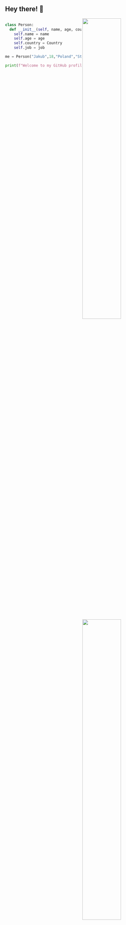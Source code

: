 ## Hey there! 👋


<img align="right" width="50%" src="https://github-readme-stats.vercel.app/api?username=TheGoldyOne&show_icons=true&hide_border=true&theme=dark" />

<img align="right" width="50%" src="https://github-readme-stats.vercel.app/api/top-langs/?username=TheGoldyOne&exclude_repo=KNN-Image-Classification&show_icons=true&hide_border=true&layout=compact&langs_count=8&theme=dark"/>
</p>

```python

class Person:
  def __init__(self, name, age, country, job):
    self.name = name
    self.age = age
    self.country = Country
    self.job = job

me = Person("Jakub",18,"Poland","Student")

print(f"Welcome to my GitHub profile! Im, {me.name}")








```

